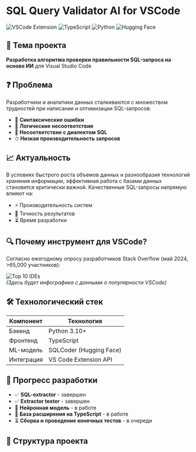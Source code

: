 # SQL Query Validator AI for VSCode

![VSCode Extension](https://img.shields.io/badge/Visual_Studio_Code-007ACC?style=for-the-badge&logo=visual-studio-code&logoColor=white)
![TypeScript](https://img.shields.io/badge/TypeScript-3178C6?style=for-the-badge&logo=typescript&logoColor=white)
![Python](https://img.shields.io/badge/Python-3776AB?style=for-the-badge&logo=python&logoColor=white)
![Hugging Face](https://img.shields.io/badge/Hugging_Face-FFD21E?style=for-the-badge&logo=huggingface&logoColor=black)

## 🎯 Тема проекта
**Разработка алгоритма проверки правильности SQL-запроса на основе ИИ** для Visual Studio Code

## ❓ Проблема
Разработчики и аналитики данных сталкиваются с множеством трудностей при написании и оптимизации SQL-запросов:

- 🚨 **Синтаксические ошибки**
- 🧠 **Логические несоответствия**
- 💬 **Несоответствие с диалектом SQL**
- ⏱ **Низкая производительность запросов**

## 📈 Актуальность
В условиях быстрого роста объемов данных и разнообразия технологий хранения информации, эффективная работа с базами данных становится критически важной. Качественные SQL-запросы напрямую влияют на:

- ⚡ Производительность систем
- 🎯 Точность результатов
- ⏳ Время разработки

## 🔍 Почему инструмент для VSCode?
Согласно ежегодному опросу разработчиков Stack Overflow (май 2024, >65,000 участников):

![Top 10 IDEs](https://example.com/ide-statistics.png)  
*(Здесь будет инфографика с данными о популярности VSCode)*

## 🛠 Технологический стек
| Компонент       | Технология                          |
|-----------------|-------------------------------------|
| Бэкенд         | Python 3.10+                        |
| Фронтенд       | TypeScript                          |
| ML-модель      | SQLCoder (Hugging Face)             |
| Интеграция     | VS Code Extension API               |

## 📌 Прогресс разработки
- ✅ **SQL-extractor** - завершен
- ✅ **Extractor tester** - завершен
- 🚧 **Нейронная модель** - в работе
- 🚧 **База расширения на TypeScript** - в работе
- ⏳ **Сборка и проведение конечных тестов** - в очереди

## 📂 Структура проекта
